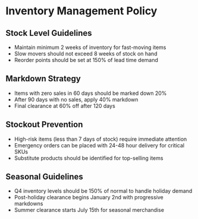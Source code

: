 # Inventory Management Policy

## Stock Level Guidelines
- Maintain minimum 2 weeks of inventory for fast-moving items
- Slow movers should not exceed 8 weeks of stock on hand
- Reorder points should be set at 150% of lead time demand

## Markdown Strategy
- Items with zero sales in 60 days should be marked down 20%
- After 90 days with no sales, apply 40% markdown
- Final clearance at 60% off after 120 days

## Stockout Prevention
- High-risk items (less than 7 days of stock) require immediate attention
- Emergency orders can be placed with 24-48 hour delivery for critical SKUs
- Substitute products should be identified for top-selling items

## Seasonal Guidelines
- Q4 inventory levels should be 150% of normal to handle holiday demand
- Post-holiday clearance begins January 2nd with progressive markdowns
- Summer clearance starts July 15th for seasonal merchandise